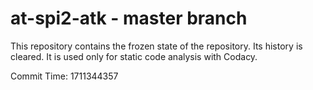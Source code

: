 # at-spi2-atk - master branch

This repository contains the frozen state of the repository.
Its history is cleared. It is used only for static code
analysis with Codacy.

Commit Time: 1711344357